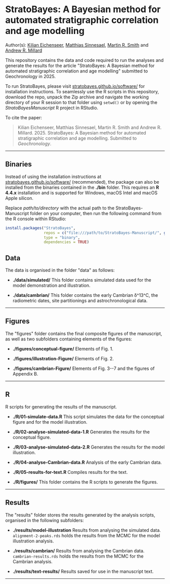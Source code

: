 # StratoBayes: A Bayesian method for automated stratigraphic correlation and age modelling

Author(s): [Kilian Eichenseer](mailto:kilian.eichenseer@gmail.com), [Matthias Sinnesael](mailto:sinnesam@tcd.ie), [Martin R. Smith](mailto:martin.smith@durham.ac.uk) and [Andrew R. Millard](mailto:A.R.Millard@durham.ac.uk)

This repository contains the data and code required to run the analyses and generate the results for the article "StratoBayes: A Bayesian method for automated stratigraphic correlation and age modelling" submitted to Geochronology in 2025. 

To run StratoBayes, please visit [stratobayes.github.io/software/](https://stratobayes.github.io/software.html) for installation instructions. To seamlessly use the R scripts in this repository, download the repo, unpack the Zip archive and navigate the working directory of your R session to that folder using `setwd()` or by opening the *StratoBayesManuscript* R project in RStudio.

To cite the paper: 
> Kilian Eichenseer, Matthias Sinnesael, Martin R. Smith and Andrew R. Millard. 2025. StratoBayes: A Bayesian method for automated stratigraphic correlation and age modelling. Submitted to *Geochronology*.

-------

## Binaries
Instead of using the installation instructions at [stratobayes.github.io/software/](https://stratobayes.github.io/software.html) (recommended), the package can also be installed from the binaries contained in the **./bin** folder. This requires an **R 4.4.x** installation and is supported for Windows, macOS Intel and macOS Apple silicon. 

Replace *path/to/directory* with the actual path to the StratoBayes-Manuscript folder on your computer, then run the following command from the R console within RStudio:

   ```r
   install.packages("StratoBayes", 
                    repos = c("file:///path/to/StratoBayes-Manuscript/", getOption("repos")), 
                    type = "binary", 
                    dependencies = TRUE)
   ```

## Data
The data is organised in the folder "data" as follows:

* **./data/simulated/**
This folder contains simulated data used for the model demonstration and illustration.

* **./data/cambrian/**
This folder contains the early Cambrian &delta;^13^C, the radiometric dates, site partitionings and astrochronological data.

-------

## Figures
The "figures" folder contains the final composite figures of the manuscript, as well as two subfolders containing elements of the figures:

* **./figures/conceptual-figure/**
Elements of Fig. 1.

* **./figures/illustration-Figure/**
Elements of Fig. 2.

* **./figures/cambrian-Figure/**
Elements of Fig. 3--7 and the figures of Appendix B.
-------

## R
R scripts for generating the results of the manuscript.

* **./R/01-simulate-data.R**
This script simulates the data for the conceptual figure and for the model illustration.

* **./R/02-analyse-simulated-data-1.R**
Generates the results for the conceptual figure.

* **./R/03-analyse-simulated-data-2.R**
Generates the results for the model illustration.

* **./R/04-analyse-Cambrian-data.R**
Analysis of the early Cambrian data.

* **./R/05-results-for-text.R**
Compiles results for the text.

* **./R/figures/**
This folder contains the R scripts to generate the figures.

-------

## Results
The "results" folder stores the results generated by the 
analysis scripts, organised in the following subfolders:

* **./results/model-illustration**
Results from analysing the simulated data. `alignment-2-peaks.rds` holds the results from the MCMC for the model illustration analysis.

* **./results/cambrian/**
Results from analysing the Cambrian data. `cambrian-results.rds` holds the results from the MCMC for the Cambrian analysis.

* **./results/text-results/**
Results saved for use in the manuscript text.

-------
